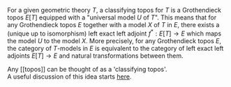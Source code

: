 For a given geometric theory $T$, a classifying topos for $T$ is a Grothendieck topos $E[T]$ equipped with a "universal model $U$ of $T$". This means that for any Grothendieck topos $E$ together with a model $X$ of $T$ in $E$, there exists a (unique up to isomorphism) left exact left adjoint $f^*: E[T] \to E$ which maps the model $U$ to the model $X$. More precisely, for any Grothendieck topos $E$, the category of $T$-models in $E$ is equivalent to the category of left exact left adjoints $E[T] \to E$ and natural transformations between them. 

Any [[topos]] can be thought of as a 'classifying topos'.  
A useful discussion of this idea starts
[here](http://golem.ph.utexas.edu/category/2007/10/geometric_representation_theor_2.html#c012724).